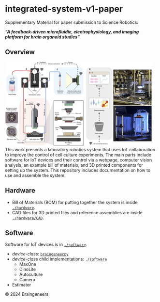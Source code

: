 # integrated-system-v1-paper
Supplementary Material for paper submission to Science Robotics:

***"A feedback-driven microfluidic, electrophysiology, and imaging platform for brain organoid studies"***

<!-- Journal article: [A feedback-driven microfluidic, electrophysiology, and imaging platform for brain organoid studies](LINK HERE) -->

## Overview

<img src="./img/overview.jpg" height="280">
This work presents a laboratory robotics system that uses IoT collaboration to improve the control of cell culture experiments.
The main parts include software for IoT devices and their control via a webpage, computer vision analysis, an example  bill of materials, and 3D printed components for setting up the system.
This repository includes documentation on how to use and assemble the system.

## Hardware
- Bill of Materials (BOM) for putting together the system is inside [`./hardware`](https://github.com/braingeneers/integrated-system-v1-paper/tree/main/hardware).
- CAD files for 3D printed files and reference assemblies are inside [`./hardware/CAD`](https://github.com/braingeneers/integrated-system-v1-paper/tree/main/hardware/CAD).


## Software
Software for IoT devices is in [`./software`](https://github.com/braingeneers/piphys/tree/main/software).
- *device-class*: [`braingeneerpy`](https://github.com/braingeneers/braingeneerspy)
- *device-class* child implementations: [`./software`](https://github.com/braingeneers/integrated-system-v1-paper/tree/main/software)
   - MaxOne
   - DinoLite
   - Autoculture
   - Camera
- Estimator

© 2024 Braingeneers
